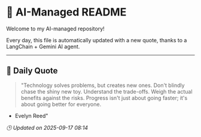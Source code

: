 # 🧠 AI-Managed README

Welcome to my AI-managed repository!

Every day, this file is automatically updated with a new quote, thanks to a LangChain + Gemini AI agent.

---

## 📅 Daily Quote

> "Technology solves problems, but creates new ones. Don't blindly chase the shiny new toy. Understand the trade-offs. Weigh the actual benefits against the risks. Progress isn't just about going faster; it's about going better for everyone.
- Evelyn Reed"

*🕒 Updated on 2025-09-17 08:14*